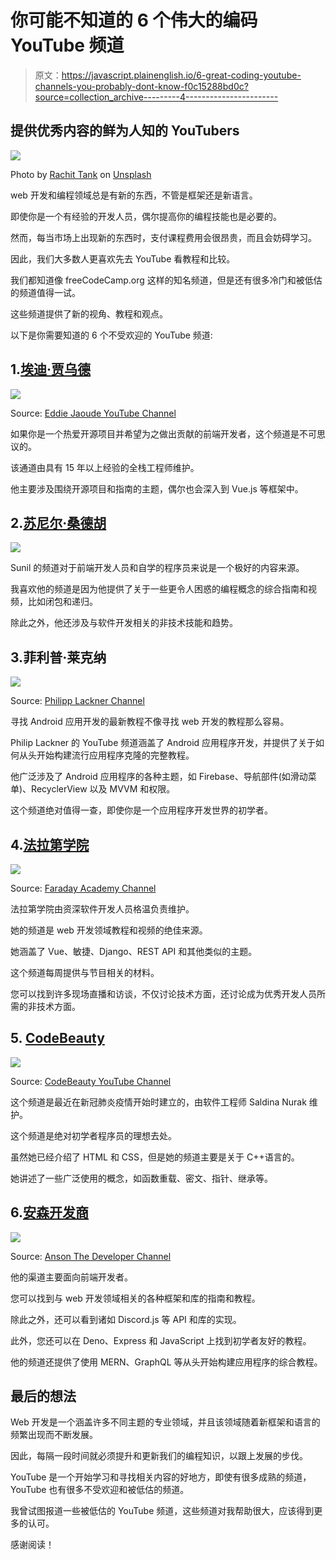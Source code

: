# 你可能不知道的 6 个伟大的编码 YouTube 频道

> 原文：<https://javascript.plainenglish.io/6-great-coding-youtube-channels-you-probably-dont-know-f0c15288bd0c?source=collection_archive---------4----------------------->

## 提供优秀内容的鲜为人知的 YouTubers

![](img/0653f2b4a0a7d0e8e688d9616ff4b853.png)

Photo by [Rachit Tank](https://unsplash.com/@rachitank?utm_source=medium&utm_medium=referral) on [Unsplash](https://unsplash.com?utm_source=medium&utm_medium=referral)

web 开发和编程领域总是有新的东西，不管是框架还是新语言。

即使你是一个有经验的开发人员，偶尔提高你的编程技能也是必要的。

然而，每当市场上出现新的东西时，支付课程费用会很昂贵，而且会妨碍学习。

因此，我们大多数人更喜欢先去 YouTube 看教程和比较。

我们都知道像 freeCodeCamp.org 这样的知名频道，但是还有很多冷门和被低估的频道值得一试。

这些频道提供了新的视角、教程和观点。

以下是你需要知道的 6 个不受欢迎的 YouTube 频道:

## 1.[埃迪·贾乌德](https://www.youtube.com/channel/UC5mnBodB73bR88fLXHSfzYA)

![](img/0b597c52ce46ed436033fdba03da1fc2.png)

Source: [Eddie Jaoude YouTube Channel](https://www.youtube.com/channel/UC5mnBodB73bR88fLXHSfzYA)

如果你是一个热爱开源项目并希望为之做出贡献的前端开发者，这个频道是不可思议的。

该通道由具有 15 年以上经验的全栈工程师维护。

他主要涉及围绕开源项目和指南的主题，偶尔也会深入到 Vue.js 等框架中。

## 2.[苏尼尔·桑德胡](https://www.youtube.com/sunilsandhu)

![](img/a072d4d1dff0e6d18698d9e1e5b26966.png)

Sunil 的频道对于前端开发人员和自学的程序员来说是一个极好的内容来源。

我喜欢他的频道是因为他提供了关于一些更令人困惑的编程概念的综合指南和视频，比如闭包和递归。

除此之外，他还涉及与软件开发相关的非技术技能和趋势。

## 3.菲利普·莱克纳

![](img/337ebbba2d1ff97b19eb7bf45d9ac4ac.png)

Source: [Philipp Lackner Channel](https://www.youtube.com/c/PhilippLackner/featured)

寻找 Android 应用开发的最新教程不像寻找 web 开发的教程那么容易。

Philip Lackner 的 YouTube 频道涵盖了 Android 应用程序开发，并提供了关于如何从头开始构建流行应用程序克隆的完整教程。

他广泛涉及了 Android 应用程序的各种主题，如 Firebase、导航部件(如滑动菜单)、RecyclerView 以及 MVVM 和权限。

这个频道绝对值得一查，即使你是一个应用程序开发世界的初学者。

## 4.[法拉第学院](https://www.youtube.com/c/FaradayAcademy/featured)

![](img/838f5bd5e3028991b963afe864b5a610.png)

Source: [Faraday Academy Channel](https://www.youtube.com/c/FaradayAcademy/videos)

法拉第学院由资深软件开发人员格温负责维护。

她的频道是 web 开发领域教程和视频的绝佳来源。

她涵盖了 Vue、敏捷、Django、REST API 和其他类似的主题。

这个频道每周提供与节目相关的材料。

您可以找到许多现场直播和访谈，不仅讨论技术方面，还讨论成为优秀开发人员所需的非技术方面。

## 5. [CodeBeauty](https://www.youtube.com/c/CodeBeauty/featured)

![](img/e9010218605500df59a70471beffcdac.png)

Source: [CodeBeauty YouTube Channel](https://www.youtube.com/c/CodeBeauty/featured)

这个频道是最近在新冠肺炎疫情开始时建立的，由软件工程师 Saldina Nurak 维护。

这个频道是绝对初学者程序员的理想去处。

虽然她已经介绍了 HTML 和 CSS，但是她的频道主要是关于 C++语言的。

她讲述了一些广泛使用的概念，如函数重载、密文、指针、继承等。

## 6.[安森开发商](https://www.youtube.com/c/AnsontheDeveloper/videos)

![](img/bf7e6a5ddba6fe8b45693dd0810ebf50.png)

Source: [Anson The Developer Channel](https://www.youtube.com/c/AnsontheDeveloper/videos)

他的渠道主要面向前端开发者。

您可以找到与 web 开发领域相关的各种框架和库的指南和教程。

除此之外，还可以看到诸如 Discord.js 等 API 和库的实现。

此外，您还可以在 Deno、Express 和 JavaScript 上找到初学者友好的教程。

他的频道还提供了使用 MERN、GraphQL 等从头开始构建应用程序的综合教程。

## 最后的想法

Web 开发是一个涵盖许多不同主题的专业领域，并且该领域随着新框架和语言的频繁出现而不断发展。

因此，每隔一段时间就必须提升和更新我们的编程知识，以跟上发展的步伐。

YouTube 是一个开始学习和寻找相关内容的好地方，即使有很多成熟的频道，YouTube 也有很多不受欢迎和被低估的频道。

我曾试图报道一些被低估的 YouTube 频道，这些频道对我帮助很大，应该得到更多的认可。

感谢阅读！